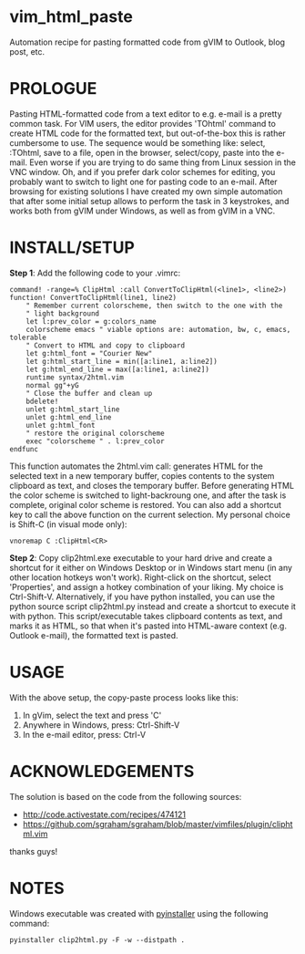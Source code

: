 vim_html_paste
==============

Automation recipe for pasting formatted code from gVIM to Outlook, blog post, etc.


PROLOGUE
========

Pasting HTML-formatted code from a text editor to e.g. e-mail is a pretty common task. For VIM users,
the editor provides 'TOhtml' command to create HTML code for the formatted text, but out-of-the-box this
is rather cumbersome to use. The sequence would be something like: select, :TOhtml, save to a file,
open in the browser, select/copy, paste into the e-mail. Even worse if you are trying to do same thing
from Linux session in the VNC window. Oh, and if you prefer dark color schemes for editing,
you probably want to switch to light one for pasting code to an e-mail.
After browsing for existing solutions I have created my own
simple automation that after some initial setup allows to perform the task in 3 keystrokes, and
works both from gVIM under Windows, as well as from gVIM in a VNC.


INSTALL/SETUP
=============

**Step 1**: Add the following code to your .vimrc:

    command! -range=% ClipHtml :call ConvertToClipHtml(<line1>, <line2>)
    function! ConvertToClipHtml(line1, line2)
        " Remember current colorscheme, then switch to the one with the
        " light background
        let l:prev_color = g:colors_name
        colorscheme emacs " viable options are: automation, bw, c, emacs, tolerable
        " Convert to HTML and copy to clipboard
        let g:html_font = "Courier New"
        let g:html_start_line = min([a:line1, a:line2])
        let g:html_end_line = max([a:line1, a:line2])
        runtime syntax/2html.vim
        normal gg"+yG
        " Close the buffer and clean up
        bdelete!
        unlet g:html_start_line
        unlet g:html_end_line
        unlet g:html_font
        " restore the original colorscheme
        exec "colorscheme " . l:prev_color
    endfunc

This function automates the 2html.vim call: generates HTML for the selected text in a new temporary
buffer, copies contents to the system clipboard as text, and closes the temporary buffer. Before generating HTML the color scheme is switched to light-backroung one, and after the task is complete,
original color scheme is restored. You can also add a shortcut key to call the above function on the
current selection. My personal choice is Shift-C (in visual mode only):

    vnoremap C :ClipHtml<CR>

**Step 2**: Copy clip2html.exe executable to your hard drive and create a shortcut for it either on
Windows Desktop or in Windows start menu (in any other location hotkeys won't work).
Right-click on the shortcut, select 'Properties', and assign a hotkey combination of your liking.
My choice is Ctrl-Shift-V. Alternatively, if you have python installed, you can use the python
source script clip2html.py instead and create a shortcut to execute it with python. This
script/executable takes clipboard contents as text, and marks it as HTML, so that when it's
pasted into HTML-aware context (e.g. Outlook e-mail), the formatted text is pasted.


USAGE
=====

With the above setup, the copy-paste process looks like this:

1. In gVim, select the text and press 'C'
2. Anywhere in Windows, press: Ctrl-Shift-V
3. In the e-mail editor, press: Ctrl-V


ACKNOWLEDGEMENTS
================

The solution is based on the code from the following sources:

* http://code.activestate.com/recipes/474121
* https://github.com/sgraham/sgraham/blob/master/vimfiles/plugin/cliphtml.vim

thanks guys!


NOTES
=====

Windows executable was created with [pyinstaller](http://www.pyinstaller.org) using the following command:

    pyinstaller clip2html.py -F -w --distpath .
